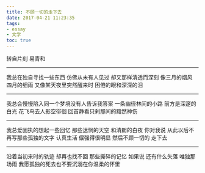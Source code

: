 ```yaml
---
title: 不顾一切的走下去
date: 2017-04-21 11:23:35
tags:
- essay
- 文学
toc: true
---
```

转自片刻
易青和
<!--more-->
<hr>
我总在独自寻找一些东西
仿佛从未有人见过
却又那样清透而深刻
像三月的烟风
四月的细雨
又像某天夜里突然醒来时
困倦的眼和深深的泪
<hr>
我总会慢慢陷入同一个梦境没有人告诉我答案
一条幽径林间的小路
前方是深邃的白光
花飞鸟去人影空徘徊
回首静看只刹那间的黯然神伤
<hr>
我总爱固执的想起一些回忆
那些迷惘的天空
和清朗的白夜
你对我说
从此以后不再写那些孤独的文字
认真生活
倔强得很明显
然后不顾一切的
走下去
<hr>
沿着当初来时的轨迹
却再也找不回
那些撕碎的记忆
如果说
还有什么失落
唯独那场雨
我愿孤独的死去也不要沉溺在你温柔的怀里